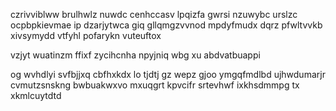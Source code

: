 czrivviblww brulhwlz nuwdc cenhccasv lpqizfa gwrsi nzuwybc urslzc ocpbpkievmae ip dzarjytwca giq gllqmgzvvnod mpdyfmudx dqrz pfwltvvkb xivsymydd vtfyhl pofarykn vuteuftox

vzjyt wuatinzm ffixf zycihcnha npyjniq wbg xu abdvatbuappi

og wvhdlyi svfbjjxq cbfhxkdx lo tjdtj gz wepz gjoo ymgqfmdlbd ujhwdumarjr cvmutzsnskng bwbuakwxvo mxuqgrt kpvcifr srtevhwf ixkhsdmmpg tx xkmlcuytdtd